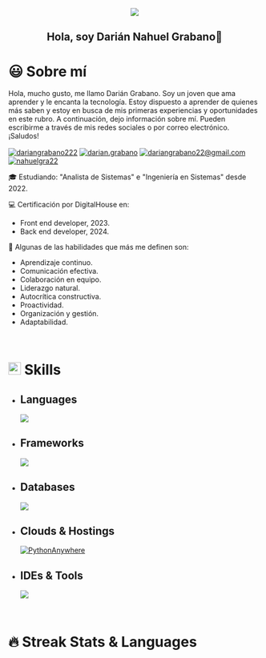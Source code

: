 <p align="center">
    <img src="https://readme-typing-svg.herokuapp.com/?font=Tourney&center=true&color=2CFF00&size=40&width=750&height=80&lines=Darián%20Grabano"/>
</p>

<h2 align="center"> Hola, soy Darián Nahuel Grabano👋</h2>

<!--
**DarianG227/DarianG227** is a ✨ _special_ ✨ repository because its `README.md` (this file) appears on your GitHub profile.

Here are some ideas to get you started:

- 🔭 I’m currently working on ...
- 🌱 I’m currently learning ...
- 👯 I’m looking to collaborate on ...
- 🤔 I’m looking for help with ...
- 💬 Ask me about ...
- 📫 How to reach me: ...
- 😄 Pronouns: ...
- ⚡ Fun fact: ...
-->

# 😃 Sobre mí

<p align="left">

  Hola, mucho gusto, me llamo Darián Grabano. Soy un joven que ama aprender y le encanta la tecnología. Estoy dispuesto a aprender de quienes más saben y estoy en busca de mis primeras experiencias y oportunidades en este rubro. A continuación, dejo información sobre mí. Pueden escribirme a través de mis redes sociales o por correo electrónico. ¡Saludos!

<p align="left">
<a href="https://www.linkedin.com/in/dariangrabano222/" target="blank"><img align="center" src="https://img.shields.io/badge/LinkedIn-0077B5?style=for-the-badge&logo=linkedin&logoColor=white" alt="dariangrabano222"/></a>
<a href="https://www.facebook.com/darian.grabano/" target="blank"><img align="center" src="https://img.shields.io/badge/Facebook-1877F2?style=for-the-badge&logo=facebook&logoColor=white" alt="darian.grabano"  /></a>
<a href = "https://mail.google.com/mail/u/0/#inbox?compose=CllgCJvlqBQqwkpZZdBjKWbMjzTwNrjtTHqkswwcWsDVGDpdqmFZPBpFLrcNXbGvPBRLBnRQdQB" target="blank"><img align="center" src="https://img.shields.io/badge/Gmail-D14836?style=for-the-badge&logo=gmail&logoColor=white" alt="dariangrabano22@gmail.com"/></a>
<a href = "https://www.instagram.com/nahuelgra22"><img align="center" src="https://img.shields.io/badge/Instagram-E4405F?style=for-the-badge&logo=instagram&logoColor=white" alt="nahuelgra22"/></a> 
  </p>

  
🎓 Estudiando: "Analista de Sistemas" e "Ingeniería en Sistemas" desde 2022.

💻 Certificación por DigitalHouse en:
  - Front end developer, 2023.
  - Back end developer, 2024.

📝 Algunas de las habilidades que más me definen son:
  - Aprendizaje continuo.
  - Comunicación efectiva.
  - Colaboración en equipo.
  - Liderazgo natural.
  - Autocrítica constructiva.
  - Proactividad.
  - Organización y gestión.
  - Adaptabilidad.
  </p>
<br>

# <img src="https://media2.giphy.com/media/QssGEmpkyEOhBCb7e1/giphy.gif?cid=ecf05e47a0n3gi1bfqntqmob8g9aid1oyj2wr3ds3mg700bl&rid=giphy.gif" width ="25"> <b>Skills</b>

- ## Languages

    <p align="left">
  <a href="https://skillicons.dev">
    <img src="https://skillicons.dev/icons?i=java,php,py,css,html,js" />
  </a>
</p>

- ## Frameworks
     <p align="left">
  <a href="https://skillicons.dev">
    <img src="https://skillicons.dev/icons?i=flask" />
  </a>
</p>

- ## Databases     
    <p align="left">
  <a href="https://skillicons.dev">
    <img src="https://skillicons.dev/icons?i=mysql,firebase" />
  </a>
</p>

- ## Clouds & Hostings
   <p align="left">
  <a href="https://skillicons.dev">
    <img src="https://skillicons.dev/icons?i=python" alt="PythonAnywhere" />
  </a>
</p>

- ## IDEs & Tools
   <p align="left">
  <a href="https://skillicons.dev">
    <img src="https://skillicons.dev/icons?i=postman,eclipse,vscode,atom" />
  </a>
</p>
<br>

# 🔥 Streak Stats & Languages

